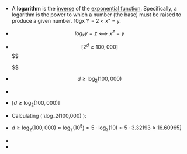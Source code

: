 - A **logarithm** is the [inverse](https://brilliant.org/wiki/functions-inverses/) of the [exponential function](https://brilliant.org/wiki/exponential-functions/). Specifically, a logarithm is the power to which a number (the base) must be raised to produce a given number. 10gx Y = 2 < x" = y.
- $$
  log_x y = z ⟺ x^z = y
  $$
- $$
  [ 2^d \geq 100,000 ]
  $$
  $$
  
  $$
- $$d \geq \log_2(100,000)$$
-
- $[ d \geq \log_2(100,000) ]$
- Calculating ( \log_2(100,000) ):
- $d \geq \log_2(100,000) \approx \log_2(10^5) \approx 5 \cdot \log_2(10) \approx 5 \cdot 3.32193 \approx 16.60965 ]$
-
-